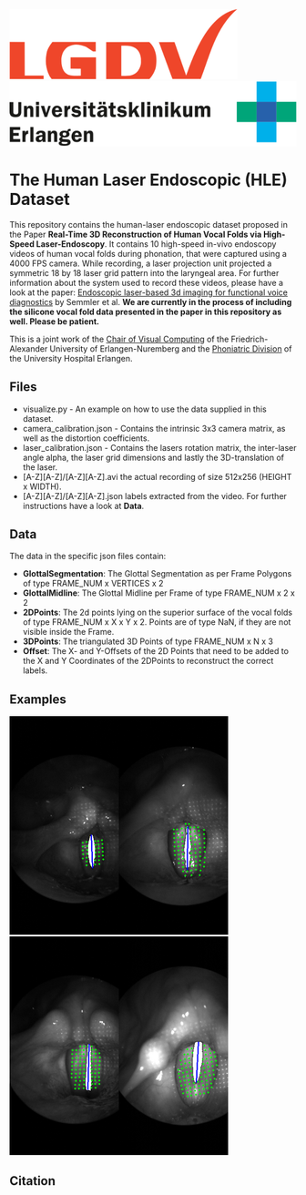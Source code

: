 ![LGDV](images/lgdv_small.png) ![Phoniatric Division](images/Uniklinikum-Erlangen.svg)

# The Human Laser Endoscopic (HLE) Dataset
This repository contains the human-laser endoscopic dataset proposed in the Paper **Real-Time 3D Reconstruction of Human Vocal Folds via High-Speed Laser-Endoscopy**.
It contains 10 high-speed in-vivo endoscopy videos of human vocal folds during phonation, that were captured using a 4000 FPS camera.
While recording, a laser projection unit projected a symmetric 18 by 18 laser grid pattern into the laryngeal area.
For further information about the system used to record these videos, please have a look at the paper: <a href="https://www.mdpi.com/2076-3417/7/6/600">Endoscopic laser-based 3d imaging for functional voice diagnostics</a> by Semmler et al.
**We are currently in the process of including the silicone vocal fold data presented in the paper in this repository as well. Please be patient.**

This is a joint work of the <a href="https://www.lgdv.tf.fau.de/">Chair of Visual Computing</a> of the Friedrich-Alexander University of Erlangen-Nuremberg and the <a href="https://www.hno-klinik.uk-erlangen.de/phoniatrie/">Phoniatric Division</a> of the University Hospital Erlangen.

## Files
* visualize.py - An example on how to use the data supplied in this dataset.
* camera_calibration.json - Contains the intrinsic 3x3 camera matrix, as well as the distortion coefficients.
* laser_calibration.json - Contains the lasers rotation matrix, the inter-laser angle alpha, the laser grid dimensions and lastly the 3D-translation of the laser.
* [A-Z][A-Z]/[A-Z][A-Z].avi the actual recording of size 512x256 (HEIGHT x WIDTH).
* [A-Z][A-Z]/[A-Z][A-Z].json labels extracted from the video. For further instructions have a look at __Data__.
	
## Data
The data in the specific json files contain:
* **GlottalSegmentation**: The Glottal Segmentation as per Frame Polygons of type FRAME_NUM x VERTICES x 2
* **GlottalMidline**: The Glottal Midline per Frame of type FRAME_NUM x 2 x 2
* **2DPoints**: The 2d points lying on the superior surface of the vocal folds of type FRAME_NUM x X x Y x 2. Points are of type NaN, if they are not visible inside the Frame.
* **3DPoints**: The triangulated 3D Points of type FRAME_NUM x N x 3
* **Offset**: The X- and Y-Offsets of the 2D Points that need to be added to the X and Y Coordinates of the 2DPoints to reconstruct the correct labels.

## Examples
![CF](images/CFs.png)![CM](images/CMs.png)![DD](images/DDs.png)![MK](images/MKs.png)

## Citation
